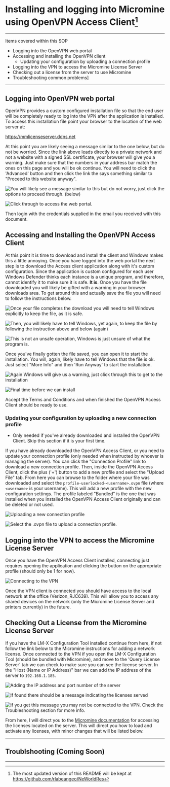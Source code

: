 # Installing and logging into Micromine using OpenVPN Access Client[^1]
[^1]: The most updated version of this README will be kept at <https://github.com/rlabeangeo/NeWorldRes>


---

Items covered within this SOP

- Logging into the OpenVPN web portal
- Accessing and installing the OpenVPN client
	- Updating your configuration by uploading a connection profile
- Logging into the VPN to access the Micromine License Server
- Checking out a license from the server to use Micromine
- Troubleshooting common problems]

---



## Logging into OpenVPN web portal 


OpenVPN provides a custom configured installation file so that the end user will be completely ready to log into the VPN after the application is installed. To access this installation file point your browser to the location of the web server at:


<https://mmlicenseserver.ddns.net>


At this point you are likely seeing a message similar to the one below, but do not be worried. Since the link above leads directly to a private network and not a website with a signed SSL certificate, your browser will give you a warning. Just make sure that the numbers in your address bar match the ones on this page and you will be ok continue. You will need to click the 'Advanced' button and then click the link the says something similar to "Proceed to this website anyway".


![You will likely see a message similar to this but do not worry, just click the options to proceed through. (below)](vpn-sop/SOPpics/1.png)

![Click through to access the web portal.](vpn-sop/SOPpics/2.png)


Then login with the credentials supplied in the email you received with this document.



## Accessing and Installing the OpenVPN Access Client 


At this point it is time to download and install the client and Windows makes this a little annoying. Once you have logged into the web portal the next step is to download the Access client application along with it's custom configuration. Since the application is custom configured for each user Windows Defender thinks each instance is a unique program, and therefore, cannot identify it to make sure it is safe. **It is**. Once you have the file downloaded you will likely be gifted with a warning in your browser downloads area. To get around this and actually save the file you will need to follow the instructions below.


![Once your file completes the download you will need to tell Windows explicitly to keep the file, as it is safe.](vpn-sop/SOPpics/3.png)

![Then, you will likely have to tell Windows, yet again, to keep the file by following the instruction above and below (again)](vpn-sop/SOPpics/4.png)

![This is not an unsafe operation, Windows is just unsure of what the program is.](vpn-sop/SOPpics/5.png)


Once you've finally gotten the file saved, you can open it to start the installation. You will, again, likely have to tell Windows that the file is ok. Just select "More Info" and then 'Run Anyway' to start the installation.


![Again Windows will give us a warning, just click through this to get to the installation](vpn-sop/SOPpics/9.png)

![Final time before we can install](vpn-sop/SOPpics/10.png)


Accept the Terms and Conditions and when finished the OpenVPN Access Client should be ready to use. 



### Updating your configuration by uploading a new connection profile 
- Only needed if you've already downloaded and installed the OpenVPN Client. Skip this section if it is your first time. 


If you have already downloaded the OpenVPN Access Client, or you need to update your connection profile (only needed when instructed by whoever is managing the server). You can click the "Connection Profile" link to download a new connection profile. Then, inside the OpenVPN Access Client, click the plus ('+') button to add a new profile and select the "Upload File" tab. From here you can browse to the folder where your file was downloaded and select the `profile-userlocked-<username>.ovpn` file (where `<username>` is your username). This will add a new profile with the new configuration settings. The profile labeled "Bundled" is the one that was installed when you installed the OpenVPN Access Client originally and can be deleted or not used. 


![Uploading a new connection profile](vpn-sop/SOPpics/7.png)

![Select the `.ovpn` file to upload a connection profile.](vpn-sop/SOPpics/8.png)



## Logging into the VPN to access the Micromine License Server 


Once you have the OpenVPN Access Client installed, connecting just requires opening the application and clicking the button on the appropriate profile (should only be 1 for now).


![Connecting to the VPN](vpn-sop/SOPpics/11.png)


Once the VPN client is connected you should have access to the local network at the office (Verizon_RJC639). This will allow you to access any shared devices on the network (only the Micromine License Server and printers currently) in the future. 



## Checking Out a License from the Micromine License Server 


If you have the LM-X Configuration Tool installed continue from here, if not follow the link below to the Micromine instructions for adding a network license. Once connected to the VPN if you open the LM-X Configuration Tool (should be bundled with Micromine), and move to the 'Query License Server' tab we can check to make sure you can see the license server. In the "Host (Name or IP Address)" bar we can add the IP address of the server to `192.168.1.185`.


![Adding the IP address and port number of the server](vpn-sop/SOPpics/12.png)

![If found there should be a message indicating the licenses served](vpn-sop/SOPpics/13.png)

![If you get this message you may not be connected to the VPN. Check the Troubleshooting section for more info.](vpn-sop/SOPpics/14.png)


From here, I will direct you to the [Micromine documentation](https://webhelp.micromine.com/mm/22.5/English/Content/mmtools/IDH_LICENCE_NETWORK_ACTIVATE.htm?tocpath=Home%7CLicensing%7CLicence%20Manager%7CNetwork%20Licences%7C_____2) for accessing the licenses located on the server. This will direct you how to load and activate any licenses, with minor changes that will be listed below.


---

## Troublshooting (Coming Soon)

---
